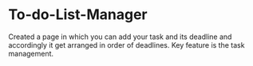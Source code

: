 # To-do-List-Manager
 Created a page in which you can add your task and its deadline and accordingly it get arranged in order of deadlines.  Key feature is the task management. 

